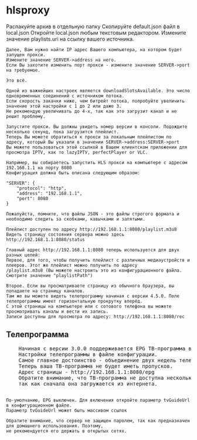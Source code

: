 # hlsproxy

 Распакуйте архив в отдельную папку
    Скопируйте default.json файл в local.json
    Откройте local.json любым текстовым редактором.
    Измените значение playlists.uri на ссылку вашего источника.

    Далее, Вам нужно найти IP адрес Вашего компьютера, на котором будет запущен прокси.
    Измените значение SERVER->address на него.
    Если Вы захотите изменить порт прокси - измените значение SERVER->port на требуемое.

    Это всё.

    Одной из важнейших настроек является downloadSlotsAvailable. Это число одновременных соединений с источником потока.
    Если скорость закачки ниже, чем битрейт потока, попробуйте увеличить значение этой настройки с 1 до 2 или даже 3.
    Не рекомендую увеличивать до 4-х, так как это загрузит канал и не решит проблему.

    Запустите прокси. Вы должны увидеть номер версии в консоли. Подождите несколько секунд, пока загрузится плейлист.
    Теперь Вы можете обратиться к прокси за локальным плейлистом по адресу, который Вы указали в значении SERVER->address:SERVER->port
    Вы можете пользоваться этой ссылкой в Вашем клиентском приложении для просмотра IPTV, как то lazyIPTV, perfectPlayer or VLC.

    Например, вы собираетесь запустить HLS прокси на компьютере с адресом 192.168.1.1 на порту 8080
    Конфигурация должна быть описана следующим образом:

    "SERVER": {
		"protocol": "http",
		"address": "192.168.1.1",
		"port": 8080
	}

    Пожалуйста, помните, что файлы JSON - это файлы строгого формата и необходимо следить за скобками, кавычками и запятыми.

    Плейлист доступен по адресу http://192.168.1.1:8080/playlist.m3u8
    Видеть страницу состояния сервера можно здесь http://192.168.1.1:8080/status

    Главный адрес http://192.168.1.1:8080 теперь используется для двух разных целей:
    Первое, для того, чтобы получить плейлист с различных медиаустройств и плееров. Этот же плейлист можно получить по адресу
    /playlist.m3u8 (Вы можете настроить это из конфигурационного файла. Смотрите значение "playlistPath")

    Второе. Если вы просматриваете страницу из обычного браузера, вы попадаете на страницу каналов.
    Там же вы можете видеть телепрограмму начиная с версии 4.5.0. Поле телепрограммы имеет горизонтальную прокрутку вперёд.
    С этой страницы на компьютере или с сотового телефона вы можете просматривать каналы и вести их запись.
    Записи доступны для просмотра по адресу: http://192.168.1.1:8080/rec
</pre>

<h2 data-strLang="ru">Телепрограмма</h2>
<pre data-strLang="ru">
    Начиная с версии 3.0.0 поддерживается EPG ТВ-программа в формате xml.gz (пока только он).
    Настройки телепрограммы в файле конфигурации.
    Самое главное достоинство - объединение двух недель телепрограммы в один список.
    Теперь ваша ТВ-программа не будет иметь пропусков.
    Адрес страницы - http://192.168.1.1:8080/epg
    Обратите внимание, что ТВ-программа не доступна несколько минут при самом первом запуске сервера,
    так как сначала она загружается из интернета.

    По-умолчанию, EPG выключен. Для включения откройте параметр tvGuideUrl в конфигурационном файле.
    Параметр tvGuideUrl может быть массивом ссылок

    Обратите внимание, что сервер не защищен паролем, так как предназначен для домашнего использования. Поэтому,
    не рекомендуется его держать в открытых сетях.
